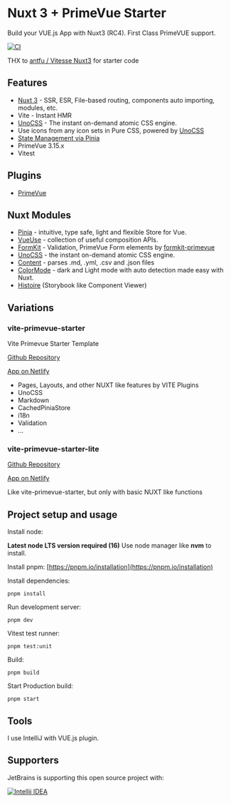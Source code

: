 # Nuxt 3 + PrimeVue Starter

Build your VUE.js App with Nuxt3 (RC4). First Class PrimeVUE support.


[![CI](https://github.com/sfxcode/nuxt3-primevue-starter/actions/workflows/main.yml/badge.svg)](https://github.com/sfxcode/nuxt3-primevue-starter/actions/workflows/main.yml)

THX to [antfu / Vitesse Nuxt3](https://github.com/antfu/vitesse-nuxt3) for starter code

## Features

- [Nuxt 3](https://v3.nuxtjs.org) - SSR, ESR, File-based routing, components auto importing, modules, etc.
- Vite - Instant HMR
- [UnoCSS](https://github.com/antfu/unocss) - The instant on-demand atomic CSS engine.
- Use icons from any icon sets in Pure CSS, powered by [UnoCSS](https://github.com/antfu/unocss)
- [State Management via Pinia](https://pinia.esm.dev)
- PrimeVue 3.15.x
- Vitest


## Plugins

- [PrimeVue](https://www.primefaces.org/primevue/)

## Nuxt Modules

- [Pinia](https://pinia.esm.dev/) - intuitive, type safe, light and flexible Store for Vue.
- [VueUse](https://github.com/vueuse/vueuse) - collection of useful composition APIs.
- [FormKit](https://formkit.com/) - Validation, PrimeVue Form elements by [formkit-primevue](https://github.com/sfxcode/formkit-primevue)
- [UnoCSS](https://github.com/antfu/unocss) - the instant on-demand atomic CSS engine.
- [Content](https://content.nuxtjs.org) - parses .md, .yml, .csv and .json files
- [ColorMode](https://github.com/nuxt-community/color-mode-module) - dark and Light mode with auto detection made easy with Nuxt.
- [Histoire](https://histoire.dev/?ref=madewithvuejs.com) (Storybook like Component Viewer)



## Variations

### vite-primevue-starter

Vite Primevue Starter Template

[Github Repository](https://github.com/sfxcode/vite-primevue-starter)

[App on Netlify](https://vite-primevue-starter.netlify.app/)

* Pages, Layouts, and other NUXT like features by VITE Plugins
* UnoCSS
* Markdown
* CachedPiniaStore
* i18n
* Validation
* ...

### vite-primevue-starter-lite

[Github Repository](https://github.com/sfxcode/vite-primevue-starter-lite)

[App on Netlify](https://vite-primevue-starter-lite.netlify.app/)

Like vite-primevue-starter, but only with basic NUXT like functions

## Project setup and usage

Install node:

**Latest node LTS version required (16)**
Use node manager like **nvm** to install.

Install pnpm:
[https://pnpm.io/installation](https://pnpm.io/installation)

Install dependencies:

```
pnpm install
```

Run development server:

```
pnpm dev
```

Vitest test runner:

```
pnpm test:unit
```

Build:

```
pnpm build
```

Start Production build:

```
pnpm start
```

## Tools

I use IntelliJ with VUE.js plugin.

## Supporters

JetBrains is supporting this open source project with:

[![Intellij IDEA](http://www.jetbrains.com/img/logos/logo_intellij_idea.png)](http://www.jetbrains.com/idea/)
